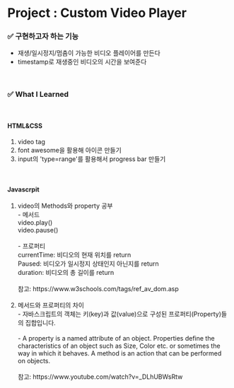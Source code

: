 <h1>Project : Custom Video Player</h1>

<h3>✅  구현하고자 하는 기능</h3>
    <ul>
        <li>재생/일시정지/멈춤이 가능한 비디오 플레이어를 만든다</li>
        <li>timestamp로 재생중인 비디오의 시간을 보여준다</li>
    </ul>
<br>
<h3>✅  What I Learned</h3>
<br>
<h4>HTML&CSS</h4>
<ol>
    <li>video tag </li>
    <li>font awesome을 활용해 아이콘 만들기</li>
    <li>input의 'type=range'를 활용해서 progress bar 만들기 </li>
</ol>
<br>
<h4>Javascrpit</h4>

<ol>
    <li>video의 Methods와 property 공부</li>
        - 메서드<br>
            video.play()<br>
            video.pause()<br><br>
        - 프로퍼티<br>
            currentTime: 비디오의 현재 위치를 return<br>
            Paused: 비디오가 일시정지 상태인지 아닌지를 return<br>
            duration: 비디오의 총 길이를 return<br>
<br>
참고: https://www.w3schools.com/tags/ref_av_dom.asp
<br>
<br>
<li>메서드와 프로퍼티의 차이</li>
- 자바스크립트의 객체는 키(key)과 값(value)으로 구성된 프로퍼티(Property)들의 집합입니다. <br><br>
- A property is a named attribute of an object. Properties define the characteristics of an object such as Size, Color etc. or sometimes the way in which it behaves. A method is an action that can be performed on objects.<br>
<br>
참고: https://www.youtube.com/watch?v=_DLhUBWsRtw
